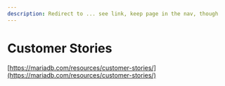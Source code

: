 ```yaml
---
description: Redirect to ... see link, keep page in the nav, though
---
```


# Customer Stories

[https://mariadb.com/resources/customer-stories/](https://mariadb.com/resources/customer-stories/)
